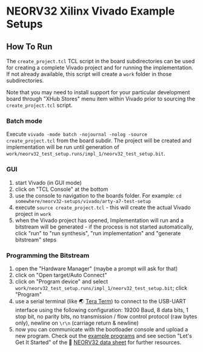 # NEORV32 Xilinx Vivado Example Setups

## How To Run

The `create_project.tcl` TCL script in the board subdirectories can be used for creating a complete Vivado project and for running the implementation.
If not already available, this script will create a `work` folder in those subdirectories.

Note that you may need to install support for your particular development board through "XHub Stores" menu item within Vivado prior to sourcing the `create_project.tcl` script.

### Batch mode

Execute `vivado -mode batch -nojournal -nolog -source create_project.tcl` from the board subdir.
The project will be created and implementation will be run until generation of `work/neorv32_test_setup.runs/impl_1/neorv32_test_setup.bit`.

### GUI

1. start Vivado (in GUI mode)
2. click on "TCL Console" at the bottom
3. use the console to navigation to the boards folder. For example: `cd somewhere/neorv32-setups/vivado/arty-a7-test-setup`
4. execute `source create_project.tcl` - this will create the actual Vivado project in `work`
5. when the Vivado project has opened, Implementation will run and a bitstream will be generated - if the process is not started automatically, click "run"
to "run synthesis", "run implementation" and "generate bitstream" steps

### Programming the Bitstream

1. open the "Hardware Manager" (maybe a prompt will ask for that)
2. click on "Open target/Auto Connect"
3. click on "Program device" and select `work/neorv32_test_setup.runs/impl_1/neorv32_test_setup.bit`; click "Program"
4. use a serial terminal (like :earth_asia: [Tera Term](https://ttssh2.osdn.jp/index.html.en)) to connect to the USB-UART interface using the following configuration:
19200 Baud, 8 data bits, 1 stop bit, no parity bits, no transmission / flow control protocol (raw bytes only), newline on `\r\n` (carriage return & newline)
5. now you can communicate with the bootloader console and upload a new program. Check out the [example programs](https://github.com/stnolting/neorv32/tree/master/sw/example)
and see section "Let's Get It Started" of the :page_facing_up: [NEORV32 data sheet](https://raw.githubusercontent.com/stnolting/neorv32/master/docs/NEORV32.pdf) for further resources.
